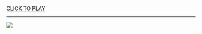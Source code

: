 
<a href="https://premium76.site?title=unblocked_new_games&ref=13M">CLICK TO PLAY</a></h3>
<hr>

<a href="https://premium76.site?title=unblocked_new_games&ref=13M"><img src="https://clearcache.store/games.png"></a>


